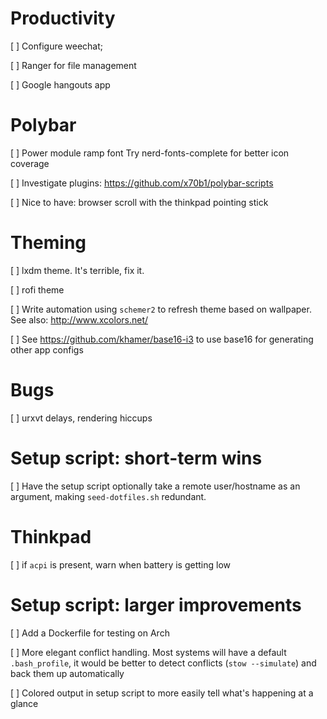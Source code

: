 
# Productivity 

[ ] Configure weechat;

[ ] Ranger for file management

[ ] Google hangouts app


# Polybar

[ ] Power module ramp font
	Try nerd-fonts-complete for better icon coverage

[ ] Investigate plugins: https://github.com/x70b1/polybar-scripts

[ ] Nice to have: browser scroll with the thinkpad pointing stick


# Theming

[ ] lxdm theme. It's terrible, fix it.

[ ] rofi theme

[ ] Write automation using `schemer2` to refresh theme based on wallpaper.
	See also: http://www.xcolors.net/

[ ] See https://github.com/khamer/base16-i3 to use base16 for generating other app configs


# Bugs

[ ] urxvt delays, rendering hiccups


# Setup script: short-term wins

[ ] Have the setup script optionally take a remote user/hostname as an argument,
    making `seed-dotfiles.sh` redundant.


# Thinkpad

[ ] if `acpi` is present, warn when battery is getting low


# Setup script: larger improvements

[ ] Add a Dockerfile for testing on Arch

[ ] More elegant conflict handling. Most systems will have a default `.bash_profile`,
    it would be better to detect conflicts (`stow --simulate`) and back them up
    automatically

[ ] Colored output in setup script to more easily tell what's happening at a glance
